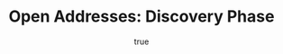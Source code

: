 ---
id: http://contentapi.theodi.org/open-addresses-discovery-phase.json
web_url: http://theodi.org/blog/open-addresses-discovery-phase
slug: open-addresses-discovery-phase
title: 'Open Addresses: Discovery Phase'
format: article
updated_at: '2015-09-11T10:56:03+01:00'
created_at: '2014-06-28T21:31:33+01:00'
tag_ids:
- blog
tags:
- id: http://contentapi.theodi.org/tags/articles/blog.json
  web_url: 
  title: Blog Post
  details:
    description: Blog Post
    short_description: 
    type: article
  content_with_tag:
    id: http://contentapi.theodi.org/with_tag.json?article=blog
    web_url: http://theodi.org/tags/blog
    slug: blog
  parent: 
related: []
details:
  need_id: 
  business_proposition: false
  description: ''
  excerpt: 'Geospatial data underpins practically everything, because everything happens
    somewhere. A lot of things happen somewhere with an address: our schools, hospitals,
    museums, supermarkets, places of work, homes. So address data — data about what
    addresses exist and where they are — is an essential underpinning for our national
    information infrastructure.'
  language: en
  need_extended_font: false
  url: ''
  content: |+
    <p>Geospatial data underpins practically everything, because everything happens <em>somewhere</em>. A lot of things happen somewhere with an address: our schools, hospitals, museums, supermarkets, places of work, homes. So address data — data about what addresses exist and where they are — is an essential underpinning for our national information infrastructure.</p>

    <p>The use and utility of open data in the UK has been limited by the fact that a lot of geospatial information, and in particular data about addresses, is closed. It is only available to restricted sets of people (mostly those who can pay) and for restricted purposes. So it can’t be used freely to create new, innovative products and services or simply to help everyone work more effectively by using the right addresses.</p>

    <p>None of the attempts to unlock existing sources of address data in the UK have been successful. The <a rel="external" href="http://www.poweredbypaf.com/end-user/products/data-products/paf-raw-data/">Postcode Address File (PAF)</a> is maintained by the Royal Mail, and while it is feasible for a private company to open up data in the public interest, if Royal Mail were going to do so, it probably would have done so by now. The <a rel="external" href="http://www.nlpg.org.uk/nlpg/welcome.htm">National Land and Property Gazetteer</a>, available within the <a rel="external" href="http://www.ordnancesurvey.co.uk/business-and-government/products/addressbase-products.html">AddressBase suite of products</a> from Ordnance Survey, contains data from the PAF and therefore cannot be opened while PAF remains closed.</p>

    <p>The recent Katalysis report, commissioned by BIS, on <a href="https://www.gov.uk/government/publications/an-open-national-address-gazetteer">an Open National Address Gazetteer</a> says (my emphasis):</p>

    <blockquote>
      <p>UK society relies heavily on address data and current products have helped greatly to create benefit. The review has determined that Open usage would result in substantial and valuable growth among new user types and with even greater community benefit. <strong>The recommendation is that a basic address product should be free to all users at the point of use.</strong></p>
    </blockquote>

    <p>It’s time for us to build an Open Address Database together.</p>

    <p>The success of OpenStreetMap has demonstrated what a community can do when it works together to create a common good. We need to replicate that success around what is, in some ways, a much smaller problem: a database of addresses. As Steven Feldman said in his blog post <a rel="external" href="http://knowwhereconsulting.co.uk/enough-of-this-ab-paf-i-need-an-oaf/">Enough of this AB PAF, I need an OAF</a>:</p>

    <blockquote>
      <p>If we can’t make PAF open, surely we have the skills and raw data to start building an Open Address File? If we worked smart with the Open Data that is available, added in what we already have in OpenStreetMap and did some smart conflation and interpolation we would be on our way to creating an Open Address File. It would be patchy to start with but once we had a framework we could find ways to fill in the gaps.</p>
    </blockquote>

    <p>And the great thing is that the Open Data User Group and the Public Sector Transparency Board, both run out of the Cabinet Office, agree, to the extent that <a rel="external" href="http://data.gov.uk/blog/funding-agreed-important-new-open-data-projects">they have funded ODI</a> to, in the first instance, look at the feasibility of developing an Open Address Database.</p>

    <p>The initial Discovery phase, which is all that’s been funded thus far, and will probably run through the summer, has three general aims:</p>

    <ol>
      <li>To understand the data that’s available, its coverage, and how the database can be structured such that we can trace back its origin to open sources or individual entry to demonstrate the data hasn’t come from PAF and therefore isn’t subject to Royal Mail’s IP rights.</li>
      <li>To scope out and understand the governance framework and business models that could be adopted by such an enterprise, to ensure that it’s sustainable in the long term.</li>
      <li>To engage potential users, providers and developers to understand their desires and requirements, so that whatever is built is useful.</li>
    </ol>

    <p>We’d love to know what you think. You can help right now by:</p>

    <ul>
      <li>commenting, blogging or tweeting your ideas (use the hashtag #openaddresses) about what an Open Address Database could and should be, and how you would use it</li>
      <li>adding open datasets that contain addresses to the <a rel="external" href="https://github.com/theodi/open-addresses/wiki">list on our Wiki</a></li>
      <li>getting in touch with <a href="&#109;&#097;&#105;&#108;&#116;&#111;:&#111;&#112;&#101;&#110;&#045;&#097;&#100;&#100;&#114;&#101;&#115;&#115;&#101;&#115;&#064;&#116;&#104;&#101;&#111;&#100;&#105;&#046;&#111;&#114;&#103;">&#111;&#112;&#101;&#110;&#045;&#097;&#100;&#100;&#114;&#101;&#115;&#115;&#101;&#115;&#064;&#116;&#104;&#101;&#111;&#100;&#105;&#046;&#111;&#114;&#103;</a> to tell us how you’d like to be involved</li>
    </ul>

  media_enquiries_name: ''
  media_enquiries_email: ''
  media_enquiries_telephone: ''
  alternative_title: ''
  organizations: []
  author:
    name: Jeni Tennison
    slug: jeni-tennison
    web_url: http://theodi.org/team/jeni-tennison
    tag_ids:
    - team
    - team
    - strategy-programme
    - staff
  nodes: []
author:
  name: Jeni Tennison
  slug: jeni-tennison
  web_url: http://theodi.org/team/jeni-tennison
  tag_ids:
  - team
  - team
  - strategy-programme
  - staff
nodes: []
organizations: []
related_external_links: []
---